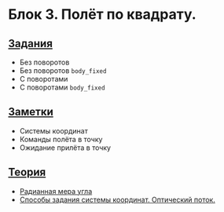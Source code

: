 # Блок 3. Полёт по квадрату.

## [Задания](./Задания.md)
* Без поворотов
* Без поворотов `body_fixed`
* С поворотами
* С поворотами `body_fixed`

## [Заметки](./Заметки.md)
* Системы координат
* Команды полёта в точку
* Ожидание прилёта в точку

## [Теория](./Теория.md)
* [Радианная мера угла](./Теория___радианы.md)
* [Способы задания системы координат. Оптический поток.](./Теория___optical_flow.md)
